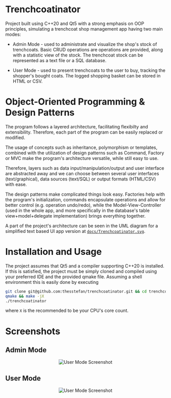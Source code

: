# Trenchcoatinator

Project built using C++20 and Qt5 with a strong emphasis on OOP principles, simulating a trenchcoat shop management app having two main modes:

- Admin Mode - used to administrate and visualize the shop's stock of trenchcoats. Basic CRUD
operations are operations are provided, along with a statistic view of the stock. The trenchcoat
stock can be represented as a text file or a SQL database.

- User Mode - used to present trenchcoats to the user to buy, tracking the shopper's bought coats. 
The logged shopping basket can be stored in HTML or CSV.

# Object-Oriented Programming & Design Patterns
The program follows a layered architecture, facilitating flexibilty and extensibility.
Therefore, each part of the program can be easily replaced or modified.

The usage of concepts such as inheritance, polymorphism or templates, combined 
with the utilization of design patterns such as Command, Factory or MVC make the program's 
architecture versatile, while still easy to use. 

Therefore, layers such as data input/manipulation/output and user interface are abstracted 
away and we can choose between several user interfaces (text/graphical), data sources (text/SQL)
or output formats (HTML/CSV) with ease.

The design patterns make complicated things look easy. Factories help with the program's 
initialization, commands encapsulate operations and allow for better control (e.g. operation undo/redo), while the Model-View-Controller (used in the whole app, and more specifically in the database's table view+model+delegate implementation) brings everything together.

A part of the project's architecture can be seen in the UML diagram for a simplified text 
based UI app version at [`docs/Trenchcoatinator.svg`](https://github.com/thesstefan/trenchcoatinator/master/docs/Trenchcoatinator.svg).

# Installation and Usage
The project assumes that Qt5 and a compiler supporting C++20 is installed. If this is satisfied,
the project must be simply cloned and compiled using your preferred IDE and the provided qmake file. Assuming a shell environment this is easily done by executing
```bash
git clone git@github.com:thesstefan/trenchcoatinator.git && cd trenchcoatinator
qmake && make -jX
./trenchcoatinator
```
where `X` is the recommended to be your CPU's core count. 

# Screenshots

## Admin Mode
<p align="center">
  <img src="https://github.com/thesstefan/trenchcoatinator/blob/master/readme/admin.png" alt="User Mode Screenshot"/>
</p>

## User Mode
<p align="center">
  <img src="https://github.com/thesstefan/trenchcoatinator/blob/master/readme/user.png" alt="User Mode Screenshot"/>
</p>
